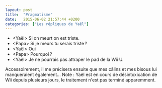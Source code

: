 ```yaml
---
layout: post
title:  "Pragmatisme"
date:   2015-06-02 21:57:44 +0200
categories: ["Les répliques de Yaël"]
---
```


-   \<Yaël\> Si on meurt on est triste.
-   \<Papa\> Si je meurs tu serais triste ?
-   \<Yaël\> Oui
-   \<Papa\> Pourquoi ?
-   \<Yaël\> Je ne pourrais pas attraper le pad de la Wii U.

Accessoirement, il me précisera ensuite que mes câlins et mes bisous lui
manqueraient également… Note : Yaël est en cours de désintoxication de
Wii depuis plusieurs jours, le traitement n'est pas terminé apparemment.

